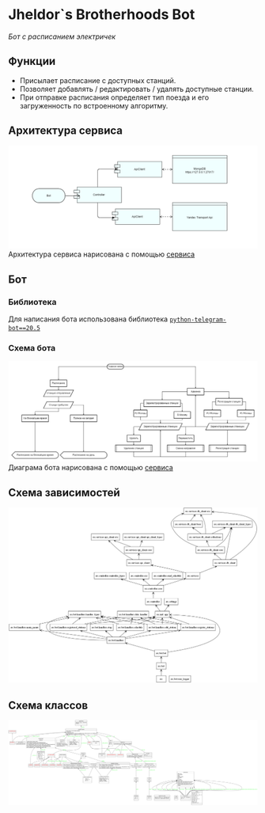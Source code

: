 # Jheldor`s Brotherhoods Bot
*Бот с расписанием электричек*
## Функции
- Присылает расписание с доступных станций.
- Позволяет добавлять / редактировать / удалять доступные станции.
- При отправке расписания определяет тип поезда и его загруженность по встроенному алгоритму.
## Архитектура сервиса
![Архитектура](docs/architecture.png)
Архитектура сервиса нарисована с помощью [сервиса](https://online.visual-paradigm.com)
## Бот
### Библиотека
Для написания бота использована библиотека [`python-telegram-bot==20.5`](https://python-telegram-bot.org/)
### Cхема бота
![Схема бота](src/bot/docs/diagram.png)
Диаграма бота нарисована с помощью [сервиса](https://programforyou.ru/block-diagram-redactor)
## Схема зависимостей
![Схема зависимостей](docs/packages_Bot.png)
## Схема классов
![Схема классов](docs/classes_Bot.png)
